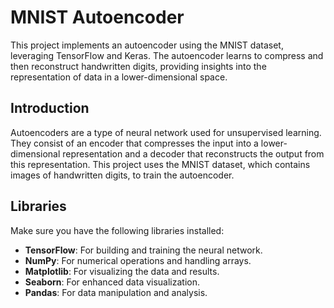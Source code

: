 # MNIST Autoencoder

This project implements an autoencoder using the MNIST dataset, leveraging TensorFlow and Keras. The autoencoder learns to compress and then reconstruct handwritten digits, providing insights into the representation of data in a lower-dimensional space.

## Introduction

Autoencoders are a type of neural network used for unsupervised learning. They consist of an encoder that compresses the input into a lower-dimensional representation and a decoder that reconstructs the output from this representation. This project uses the MNIST dataset, which contains images of handwritten digits, to train the autoencoder.

## Libraries

Make sure you have the following libraries installed:

- **TensorFlow**: For building and training the neural network.
- **NumPy**: For numerical operations and handling arrays.
- **Matplotlib**: For visualizing the data and results.
- **Seaborn**: For enhanced data visualization.
- **Pandas**: For data manipulation and analysis.
